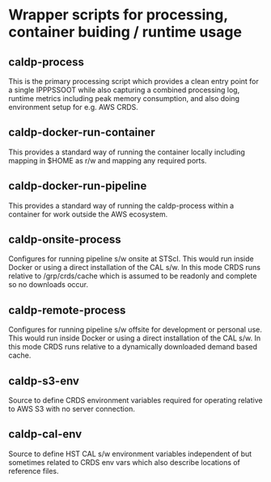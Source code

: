 # Wrapper scripts for processing, container buiding / runtime usage

## caldp-process

This is the primary processing script which provides a clean entry
point for a single IPPPSSOOT while also capturing a combined
processing log, runtime metrics including peak memory consumption, and
also doing environment setup for e.g. AWS CRDS.

## caldp-docker-run-container

This provides a standard way of running the container locally including mapping
in $HOME as r/w and mapping any required ports.

## caldp-docker-run-pipeline

This provides a standard way of running the caldp-process within a container
for work outside the AWS ecosystem.

## caldp-onsite-process

Configures for running pipeline s/w onsite at STScI.  This would run inside
Docker or using a direct installation of the CAL s/w.  In this mode CRDS
runs relative to /grp/crds/cache which is assumed to be readonly and complete
so no downloads occur.

## caldp-remote-process

Configures for running pipeline s/w offsite for development or
personal use.  This would run inside Docker or using a direct
installation of the CAL s/w.  In this mode CRDS runs relative to
a dynamically downloaded demand based cache.

## caldp-s3-env

Source to define CRDS environment variables required for operating relative to
AWS S3 with no server connection.

## caldp-cal-env

Source to define HST CAL s/w environment variables independent of but sometimes
related to CRDS env vars which also describe locations of reference files.
